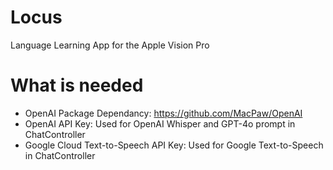 # Locus
Language Learning App for the Apple Vision Pro

# What is needed
- OpenAI Package Dependancy: https://github.com/MacPaw/OpenAI 
- OpenAI API Key: Used for OpenAI Whisper and GPT-4o prompt in ChatController 
- Google Cloud Text-to-Speech API Key: Used for Google Text-to-Speech in ChatController
